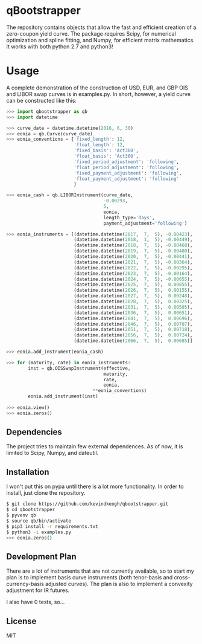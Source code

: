 # qBootstrapper

The repository contains objects that allow the fast and efficient creation of a zero-coupon yield curve. The package requires Scipy, for numerical optimization and spline fitting, and Numpy, for efficient matrix mathematics. It works with both python 2.7 and python3!

# Usage
A complete demonstration of the construction of USD, EUR, and GBP OIS and LIBOR swap curves is in examples.py. In short, however, a yield curve can be constructed like this:
```python
>>> import qbootstrapper as qb
>>> import datetime

>>> curve_date = datetime.datetime(2016, 6, 30)
>>> eonia = qb.Curve(curve_date)
>>> eonia_conventions = {'fixed_length': 12,
                         'float_length': 12,
                         'fixed_basis': 'Act360',
                         'float_basis': 'Act360',
                         'fixed_period_adjustment': 'following',
                         'float_period_adjustment': 'following',
                         'fixed_payment_adjustment': 'following',
                         'float_payment_adjustment': 'following'
                         }

>>> eonia_cash = qb.LIBORInstrument(curve_date,
                                    -0.00293,
                                    5,
                                    eonia,
                                    length_type='days',
                                    payment_adjustment='following')

>>> eonia_instruments = [(datetime.datetime(2017,  7,  5), -0.00423),
                         (datetime.datetime(2018,  1,  5), -0.00449),
                         (datetime.datetime(2018,  7,  5), -0.00468),
                         (datetime.datetime(2019,  7,  5), -0.00480),
                         (datetime.datetime(2020,  7,  5), -0.00441),
                         (datetime.datetime(2021,  7,  5), -0.00364),
                         (datetime.datetime(2022,  7,  5), -0.00295),
                         (datetime.datetime(2023,  7,  5), -0.00164),
                         (datetime.datetime(2024,  7,  5), -0.00055),
                         (datetime.datetime(2025,  7,  5),  0.00055),
                         (datetime.datetime(2026,  7,  5),  0.00155),
                         (datetime.datetime(2027,  7,  5),  0.00248),
                         (datetime.datetime(2028,  7,  5),  0.00325),
                         (datetime.datetime(2031,  7,  5),  0.00505),
                         (datetime.datetime(2036,  7,  5),  0.00651),
                         (datetime.datetime(2041,  7,  5),  0.00696),
                         (datetime.datetime(2046,  7,  5),  0.00707),
                         (datetime.datetime(2051,  7,  5),  0.00718),
                         (datetime.datetime(2056,  7,  5),  0.00724),
                         (datetime.datetime(2066,  7,  5),  0.00685)]

>>> eonia.add_instrument(eonia_cash)

>>> for (maturity, rate) in eonia_instruments:
        inst = qb.OISSwapInstrument(effective,
                                    maturity,
                                    rate,
                                    eonia,
                                **eonia_conventions)
        eonia.add_instrument(inst)
    
>>> eonia.view()
>>> eonia.zeros()
```

## Dependencies
The project tries to maintain few external dependences. As of now, it is limited to Scipy, Numpy, and dateutil.

## Installation
I won't put this on pypa until there is a lot more functionality. In order to install, just clone the repository.
```sh
$ git clone https://github.com/kevindkeogh/qbootstrapper.git
$ cd qbootstrapper
$ pyvenv qb
$ source qb/bin/activate
$ pip3 install -r requirements.txt
$ python3 -i examples.py
>>> eonia.zeros()
```

## Development Plan
There are a lot of instruments that are not currently available, so to start my plan is to implement basis curve instruments (both tenor-basis and cross-currency-basis adjusted curves). The plan is also to implement a convexity adjustment for IR futures.

I also have 0 tests, so...

License
-------
MIT

